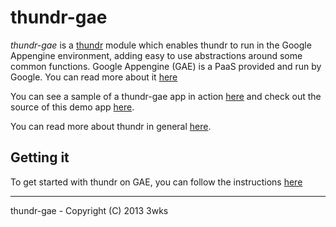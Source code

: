 # thundr-gae

*thundr-gae* is a [thundr](http://3wks.github.io/thundr/) module which enables thundr to run in the Google Appengine environment, adding easy to use abstractions around some common functions.
Google Appengine (GAE) is a PaaS provided and run by Google. You can read more about it [here](https://developers.google.com/appengine/docs/)

You can see a sample of a thundr-gae app in action [here](http://gae.thundr-sample.appspot.com) and check out the source of this demo app [here](https://github.com/3wks/thundr-sample).

You can read more about thundr in general [here](http://3wks.gitub.com/thundr).

## Getting it

To get started with thundr on GAE, you can follow the instructions [here](http://3wks.github.io/thundr/modules/thundr-gae/appengine.html#settingUp)

--------------    
thundr-gae - Copyright (C) 2013 3wks